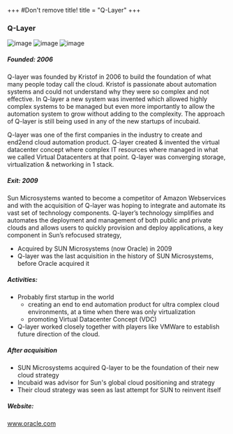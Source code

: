 +++
#Don't remove title!
title = "Q-Layer"
+++

### Q-Layer

![image](img/logo-qlayer.jpg) ![image](img/logo-oracle.jpg) ![image](img/logo-oraclesun.jpg)

##### Founded: 2006

Q-layer was founded by Kristof in 2006 to build the foundation of what many people today call the cloud.
Kristof is passionate about automation systems and could not understand why they were so complex and not effective.
In Q-layer a new system was invented which allowed highly complex systems to be managed but even more importantly to allow the automation system to grow without adding to the complexity.
The approach of Q-layer is still being used in any of the new startups of incubaid.

Q-layer was one of the first companies in the industry to create and end2end cloud automation product.
Q-layer created & invented the virtual datacenter concept where complex IT resources where managed in what we called Virtual Datacenters at that point.
Q-layer was converging storage, virtualization & networking in 1 stack.

##### Exit: 2009

Sun Microsystems wanted to become a competitor of Amazon Webservices and with the acquisition of Q-layer was hoping to integrate and automate its vast set of technology components.
Q-layer’s technology simplifies and automates the deployment and management of both public and private clouds and allows users to quickly provision and deploy applications, a key component in Sun’s refocused strategy,

* Acquired by SUN Microsystems (now Oracle) in 2009
* Q-layer was the last acquisition in the history of SUN Microsystems, before Oracle acquired it

##### Activities:

* Probably first startup in the world
  * creating an end to end automation product for ultra complex cloud environments, at a time when there was only virtualization
  * promoting Virtual Datacenter Concept (VDC)
* Q-layer worked closely together with players like VMWare to establish future direction of the cloud.

##### After acquisition

* SUN Microsystems acquired Q-layer to be the foundation of their new cloud strategy
* Incubaid was advisor for Sun's global cloud positioning and strategy
* Their cloud strategy was seen as last attempt for SUN to reinvent itself

##### Website:

<a href="http://www.oracle.com" target="_blank">www.oracle.com</a>

